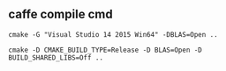 





## caffe compile cmd

```
cmake -G "Visual Studio 14 2015 Win64" -DBLAS=Open ..
```

```
cmake -D CMAKE_BUILD_TYPE=Release -D BLAS=Open -D BUILD_SHARED_LIBS=Off ..
```



```

```

